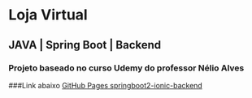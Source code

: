# **Loja Virtual**
## **JAVA** | **Spring Boot** | **Backend**
### Projeto baseado no curso Udemy do professor Nélio Alves

###Link abaixo
[GitHub Pages springboot2-ionic-backend](https://github.com/acenelio/springboot2-ionic-backend)
